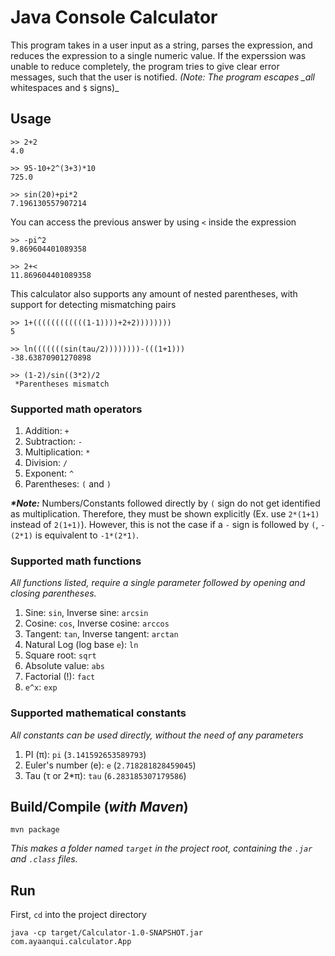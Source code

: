 # Java Console Calculator

This program takes in a user input as a string, parses the expression, and reduces the expression to a single numeric value. If the experssion was unable to reduce completely, the program tries to give clear error messages, such that the user is notified. _(Note: The program escapes \_all_ whitespaces and `$` signs)\_

## Usage

```
>> 2+2
4.0

>> 95-10+2^(3+3)*10
725.0

>> sin(20)+pi*2
7.196130557907214
```

You can access the previous answer by using `<` inside the expression

```
>> -pi^2
9.869604401089358

>> 2+<
11.869604401089358
```

This calculator also supports any amount of nested parentheses, with support for detecting mismatching pairs

```
>> 1+((((((((((((1-1))))+2+2))))))))
5

>> ln(((((((sin(tau/2))))))))-(((1+1)))
-38.63870901270898

>> (1-2)/sin((3*2)/2
 *Parentheses mismatch
```

### Supported math operators

1. Addition: `+`
2. Subtraction: `-`
3. Multiplication: `*`
4. Division: `/`
5. Exponent: `^`
6. Parentheses: `(` and `)`

**_\*Note:_** Numbers/Constants followed directly by `(` sign do not get identified as multiplication. Therefore, they must be shown explicitly (Ex. use `2*(1+1)` instead of `2(1+1)`). However, this is not the case if a `-` sign is followed by `(`, `-(2*1)` is equivalent to `-1*(2*1)`.

### Supported math functions

_All functions listed, require a single parameter followed by opening and closing parentheses._

1. Sine: `sin`, Inverse sine: `arcsin`
2. Cosine: `cos`, Inverse cosine: `arccos`
3. Tangent: `tan`, Inverse tangent: `arctan`
4. Natural Log (log base `e`): `ln`
5. Square root: `sqrt`
6. Absolute value: `abs`
7. Factorial (!): `fact`
8. `e^x`: `exp`

### Supported mathematical constants

_All constants can be used directly, without the need of any parameters_

1. PI (π): `pi` (`3.141592653589793`)
2. Euler's number (e): `e` (`2.718281828459045`)
3. Tau (τ or 2\*π): `tau` (`6.283185307179586`)

## Build/Compile (_with Maven_)

```
mvn package
```

_This makes a folder named `target` in the project root, containing the `.jar` and `.class` files._

## Run

First, `cd` into the project directory

```
java -cp target/Calculator-1.0-SNAPSHOT.jar com.ayaanqui.calculator.App
```
